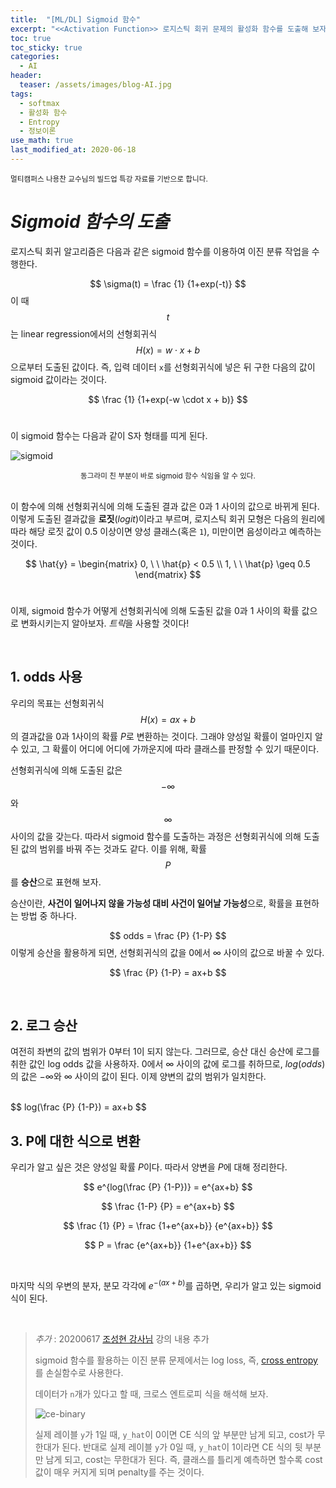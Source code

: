 ```yaml
---
title:  "[ML/DL] Sigmoid 함수"
excerpt: "<<Activation Function>> 로지스틱 회귀 문제의 활성화 함수를 도출해 보자."
toc: true
toc_sticky: true
categories:
  - AI
header:
  teaser: /assets/images/blog-AI.jpg
tags:
  - softmax
  - 활성화 함수
  - Entropy
  - 정보이론
use_math: true
last_modified_at: 2020-06-18
---
```




<sup>멀티캠퍼스 나용찬 교수님의 빌드업 특강 자료를 기반으로 합니다.</sup> 



# _Sigmoid 함수의 도출_



 로지스틱 회귀 알고리즘은 다음과 같은 sigmoid 함수를 이용하여 이진 분류 작업을 수행한다.


$$
\sigma(t) = \frac {1} {1+exp(-t)}
$$
 이 때 $$t$$는 linear regression에서의 선형회귀식 $$H(x) = w \cdot x + b$$으로부터 도출된 값이다. 즉, 입력 데이터 `x`를 선형회귀식에 넣은 뒤 구한 다음의 값이 sigmoid 값이라는 것이다.




$$
\frac {1} {1+exp(-w \cdot x + b)}
$$
<br>

 이 sigmoid 함수는 다음과 같이 S자 형태를 띠게 된다. 

![sigmoid]({{site.url}}/assets/images/sigmoid-function.png)

<center><sup> 동그라미 친 부분이 바로 sigmoid 함수 식임을 알 수 있다. </sup></center>

<br>

이 함수에 의해 선형회귀식에 의해 도출된 결과 값은 0과 1 사이의 값으로 바뀌게 된다. 이렇게 도출된 결과값을 **로짓**(*logit*)이라고 부르며, 로지스틱 회귀 모형은 다음의 원리에 따라 해당 로짓 값이 0.5 이상이면 양성 클래스(혹은 `1`), 미만이면 음성이라고 예측하는 것이다.


$$
\hat{y} = \begin{matrix}
0, \ \ \hat{p} < 0.5 \\
1, \ \ \hat{p} \geq 0.5
\end{matrix}
$$
<br>

 이제, sigmoid 함수가 어떻게 선형회귀식에 의해 도출된 값을 0과 1 사이의 확률 값으로 변화시키는지 알아보자. *트릭*을 사용할 것이다!

<br>



## 1. odds 사용



 우리의 목표는 선형회귀식 $$H(x)=ax+b$$의 결과값을 $0$과 $1$사이의 확률 $P$로 변환하는 것이다. 그래야 양성일 확률이 얼마인지 알 수 있고, 그 확률이 어디에 어디에 가까운지에 따라 클래스를 판정할 수 있기 때문이다.

  선형회귀식에 의해 도출된 값은 $$-\infty$$와 $$\infty$$ 사이의 값을 갖는다. 따라서 sigmoid 함수를 도출하는 과정은 선형회귀식에 의해 도출된 값의 범위를 바꿔 주는 것과도 같다. 이를 위해, 확률 $$P$$를 **승산**으로 표현해 보자. 

 승산이란, **사건이 일어나지 않을 가능성 대비 사건이 일어날 가능성**으로, 확률을 표현하는 방법 중 하나다. 


$$
odds = \frac {P} {1-P}
$$
 이렇게 승산을 활용하게 되면, 선형회귀식의 값을 $0$에서 $\infty$ 사이의 값으로 바꿀 수 있다.




$$
\frac {P} {1-P} = ax+b
$$

<br>

## 2. 로그 승산



 여전히 좌변의 값의 범위가 0부터 1이 되지 않는다. 그러므로, 승산 대신 승산에 로그를 취한 값인 log odds 값을 사용하자. $0$에서 $\infty$ 사이의 값에 로그를 취하므로, $log(odds)$의 값은 $-\infty$와 $\infty$ 사이의 값이 된다. 이제 양변의 값의 범위가 일치한다.

<br>
$$
log(\frac {P} {1-P}) = ax+b
$$
<br>

## 3. P에 대한 식으로 변환

 

 우리가 알고 싶은 것은 양성일 확률 $P$이다. 따라서 양변을 $P$에 대해 정리한다.


$$
e^{log(\frac {P} {1-P})} = e^{ax+b}
$$

$$
\frac {1-P} {P} = e^{ax+b}
$$

$$
\frac {1} {P} = \frac {1+e^{ax+b}} {e^{ax+b}}
$$

$$
P = \frac {e^{ax+b}} {1+e^{ax+b}}
$$

<br>

 마지막 식의 우변의 분자, 분모 각각에 $e^{-(ax+b)}$를 곱하면, 우리가 알고 있는 sigmoid 식이 된다.

<br>

> *추가* : 20200617 [조성현 강사님](https://blog.naver.com/chunjein) 강의 내용 추가
>
>  sigmoid 함수를 활용하는 이진 분류 문제에서는 log loss, 즉, [cross entropy](https://sirzzang.github.io/ai/AI-Information-Theory/)를 손실함수로 사용한다. 
>
>  데이터가 `n`개가 있다고 할 때, 크로스 엔트로피 식을 해석해 보자.
>
>  ![ce-binary]({{site.url}}/assets/images/sigmoid-ce-1.png)
>
>  실제 레이블 `y`가 1일 때, `y_hat`이 0이면 CE 식의 앞 부분만 남게 되고, cost가 무한대가 된다. 반대로 실제 레이블 `y`가 0일 때, `y_hat`이 1이라면 CE 식의 뒷 부분만 남게 되고, cost는 무한대가 된다. 즉, 클래스를 틀리게 예측하면 할수록 cost값이 매우 커지게 되며 penalty를 주는 것이다.

